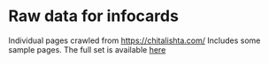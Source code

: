 # Raw data for infocards

Individual pages crawled from <https://chitalishta.com/>
Includes some sample pages. 
The full set is available [here](https://drive.google.com/open?id=14mx14yt6TIDpbWlUUqZFV0g0hfBirgSz&usp=drive_copy)
